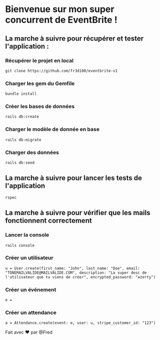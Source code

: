 # Bienvenue sur mon super concurrent de EventBrite !

## La marche à suivre pour récupérer et tester l'application :

### Récupérer le projet en local
```
git clone https://github.com/fr3d100/eventbrite-v1
```
### Charger les gem du Gemfile
```
bundle install
```
### Créer les bases de données
```
rails db:create
```
### Charger le modèle de donnée en base
```
rails db:migrate
```
### Charger des données
```
rails db:seed
```

## La marche à suivre pour lancer les tests de l'application
```
rspec
```
## La marche à suivre pour vérifier que les mails fonctionnent correctement

### Lancer la console
```
rails console
```
### Créer un utilisateur
```
u = User.create(first_name: "John", last_name: "Doe", email: "TONEMAILVALIDE@MAILVALIDE.COM", description: "La super desc de l'utilisateur que tu viens de créer", encrypted_password: "azerty")
```
### Créer un événement
```
e = 
```

### Créer un attendance
```
a = Attendance.create(event: e, user: u, stripe_customer_id: "123")
```

Fait avec :hearts: par @Fred


